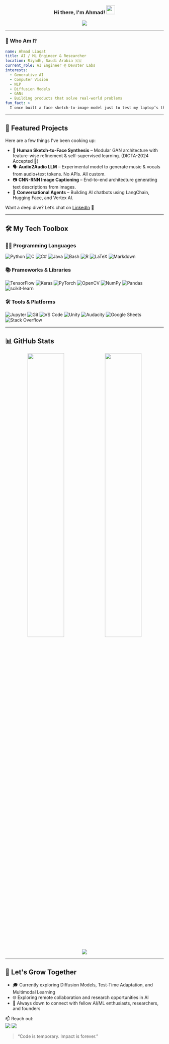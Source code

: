 <h3 align="center">
  Hi there, I'm Ahmad!
  <img src="https://media.giphy.com/media/hvRJCLFzcasrR4ia7z/giphy.gif" width="28">
</h3>

<p align="center">
  <a href="https://github.com/DenverCoder1/readme-typing-svg">
    <img src="https://readme-typing-svg.herokuapp.com/?lines=AI%20%2F%20ML%20Engineer%20|%20Deep%20Learning%20Specialist%20🧠;Natural%20Language%20Processing%20%26%20Computer%20Vision%20Expert%20👁️🗣️;Building%20Future-Ready%20Tech%20Products%20🚀;Open%20Source%20Contributor%20%7C%20Tech%20Explorer%20🌐;Always%20learning%20new%20things!%20📚&center=true&width=700&height=45&color=58a6ff&vCenter=true&size=22">
  </a>
</p>

---

### 🧠 Who Am I?
```yaml
name: Ahmad Liaqat
title: AI / ML Engineer & Researcher
location: Riyadh, Saudi Arabia 🇸🇦
current_role: AI Engineer @ Devster Labs
interests:
  - Generative AI
  - Computer Vision
  - NLP
  - Diffusion Models
  - GANs
  - Building products that solve real-world problems
fun_fact: >
  I once built a face sketch-to-image model just to test my laptop’s thermal limits 🔥
```

---

## 🚀 Featured Projects
Here are a few things I've been cooking up:

- 🧬 **Human Sketch-to-Face Synthesis** – Modular GAN architecture with feature-wise refinement & self-supervised learning. (DICTA-2024 Accepted 🎉)
- 🗣️ **Audio2Audio LLM** – Experimental model to generate music & vocals from audio+text tokens. No APIs. All custom.
- 📷 **CNN-RNN Image Captioning** – End-to-end architecture generating text descriptions from images.
- 🤖 **Conversational Agents** – Building AI chatbots using LangChain, Hugging Face, and Vertex AI.

Want a deep dive? Let’s chat on [LinkedIn](https://www.linkedin.com/in/ahmad786-writes/) 💬

---

## 🛠️ My Tech Toolbox

### 👨‍💻 Programming Languages
<p>
  <img alt="Python" src="https://img.shields.io/badge/Python-14354C.svg?logo=python&logoColor=white">
  <img alt="C" src="https://img.shields.io/badge/C-A8B9CC.svg?logo=c&logoColor=white">
  <img alt="C#" src="https://img.shields.io/badge/C%23-239120.svg?logo=c-sharp&logoColor=white">
  <img alt="Java" src="https://img.shields.io/badge/Java-007396.svg?logo=java&logoColor=white">
  <img alt="Bash" src="https://img.shields.io/badge/Bash-121011.svg?logo=gnu-bash&logoColor=white">
  <img alt="R" src="https://img.shields.io/badge/R-276DC3.svg?logo=r&logoColor=white">
  <img alt="LaTeX" src="https://img.shields.io/badge/LaTeX-008080.svg?logo=LaTeX&logoColor=white">
  <img alt="Markdown" src="https://img.shields.io/badge/Markdown-000000.svg?logo=markdown&logoColor=white">
</p>

### 📚 Frameworks & Libraries
<p>
  <img alt="TensorFlow" src="https://img.shields.io/badge/TensorFlow-FF6F00.svg?logo=TensorFlow&logoColor=white">
  <img alt="Keras" src="https://img.shields.io/badge/Keras-D00000.svg?logo=Keras&logoColor=white">
  <img alt="PyTorch" src="https://img.shields.io/badge/PyTorch-EE4C2C.svg?logo=pytorch&logoColor=white">
  <img alt="OpenCV" src="https://img.shields.io/badge/OpenCV-5C3EE8.svg?logo=opencv&logoColor=white">
  <img alt="NumPy" src="https://img.shields.io/badge/Numpy-013243.svg?logo=numpy&logoColor=white">
  <img alt="Pandas" src="https://img.shields.io/badge/Pandas-150458.svg?logo=pandas&logoColor=white">
  <img alt="scikit-learn" src="https://img.shields.io/badge/ScikitLearn-F7931E.svg?logo=scikit-learn&logoColor=white">
</p>

### 🛠️ Tools & Platforms
<p>
  <img alt="Jupyter" src="https://img.shields.io/badge/Jupyter-F37626.svg?logo=Jupyter&logoColor=white">
  <img alt="Git" src="https://img.shields.io/badge/Git-F05033.svg?logo=git&logoColor=white">
  <img alt="VS Code" src="https://img.shields.io/badge/Visual%20Studio%20Code-0078d7.svg?logo=visual-studio-code&logoColor=white">
  <img alt="Unity" src="https://img.shields.io/badge/Unity-FFFFFF.svg?logo=unity&logoColor=black">
  <img alt="Audacity" src="https://img.shields.io/badge/Audacity-0000CC.svg?logo=audacity&logoColor=white">
  <img alt="Google Sheets" src="https://img.shields.io/badge/Google%20Sheets-34A853.svg?logo=google-sheets&logoColor=white">
  <img alt="Stack Overflow" src="https://img.shields.io/badge/-Stack%20Overflow-FE7A16?logo=stack-overflow&logoColor=white">
</p>

---

## 📊 GitHub Stats
<p align="center">
  <img width="48%" src="https://github-readme-stats.vercel.app/api?username=ahmad786writes&show_icons=true&theme=tokyonight&hide_border=true" />
<!--   <img width="48%" src="https://github-readme-streak-stats.herokuapp.com/?user=ahmad786writes&theme=tokyonight&hide_border=true" /> -->
  <img width="48%" src="https://gitstreak-stats.herokuapp.com?user=ahmad786writes&theme=tokyonight" />
</p>
<p align="center">
  <img src="https://github-readme-activity-graph.vercel.app/graph?username=ahmad786writes&theme=dracula" />
</p>

---


## 🌱 Let's Grow Together

- 🎓 Currently exploring Diffusion Models, Test-Time Adaptation, and Multimodal Learning
- 🌐 Exploring remote collaboration and research opportunities in AI
- 🤝 Always down to connect with fellow AI/ML enthusiasts, researchers, and founders

📫 Reach out:<br>
<a href="mailto:ahmad786.writes@gmail.com"><img src="https://img.shields.io/badge/Email-D14836?style=flat&logo=gmail&logoColor=white"/></a>
<a href="https://www.linkedin.com/in/ahmad786-writes/"><img src="https://img.shields.io/badge/LinkedIn-blue?style=flat&logo=linkedin&logoColor=white"/></a>

> “Code is temporary. Impact is forever.”
